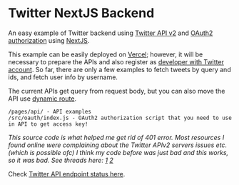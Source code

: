 # Twitter NextJS Backend
An easy example of Twitter backend using [Twitter API v2](https://developer.twitter.com/en/docs/twitter-api) and [OAuth2 authorization](https://oauth.net/2/) using [NextJS](https://nextjs.org).

This example can be easily deployed on [Vercel](https://vercel.com); however, it will be necessary to prepare the APIs and also register as [developer with Twitter account](https://developer.twitter.com/). So far, there are only a few examples to fetch tweets by query and ids, and fetch user info by username.

The current APIs get query from request body, but you can also move the API use [dynamic route](https://nextjs.org/docs/routing/dynamic-routes).

```
/pages/api/ - API examples
/src/oauth/index.js - OAuth2 authorization script that you need to use in API to get access key!
```

*This source code is what helped me get rid of 401 error. Most resources I found online were complaining about the Twitter APIv2 servers issues etc. (which is possible ofc) I think my code before was just bad and this works, so it was bad. See threads here: [1](https://twittercommunity.com/t/401-unauthorized-error-with-v2-api/149187/3) [2](https://stackoverflow.com/questions/19343141/twitter-api-returned-a-401-unauthorized-an-error-occurred-processing-your-req)*

Check [Twitter API endpoint status here](https://api.twitterstat.us).
